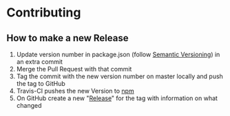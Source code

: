 # Contributing

## How to make a new Release

1. Update version number in package.json (follow [Semantic Versioning](https://semver.org/)) in an extra commit
1. Merge the Pull Request with that commit
1. Tag the commit with the new version number on master locally and push the tag to GitHub
1. Travis-CI pushes the new Version to [npm](https://www.npmjs.com/package/wdio-wikibase)
1. On GitHub create a new "[Release](https://github.com/wmde/wdio-wikibase/releases)" for the tag with information on what changed